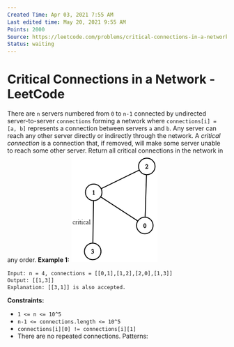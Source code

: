 ```yaml
---
Created Time: Apr 03, 2021 7:55 AM
Last edited time: May 20, 2021 9:55 AM
Points: 2000
Source: https://leetcode.com/problems/critical-connections-in-a-network/
Status: waiting
---
```


# Critical Connections in a Network - LeetCode

There are `n` servers numbered from `0` to `n-1` connected by undirected server-to-server `connections` forming a network where `connections[i] = [a, b]` represents a connection between servers `a` and `b`. Any server can reach any other server directly or indirectly through the network.
A *critical connection* is a connection that, if removed, will make some server unable to reach some other server.
Return all critical connections in the network in any order.
**Example 1:**
![Critical%20Connections%20in%20a%20Network%20-%20LeetCode%20a37ca2f6e3c44975b9b31ceb19626bbb/1537_ex1_2.png](Critical%20Connections%20in%20a%20Network%20-%20LeetCode%20a37ca2f6e3c44975b9b31ceb19626bbb/1537_ex1_2.png)
```
Input: n = 4, connections = [[0,1],[1,2],[2,0],[1,3]]
Output: [[1,3]]
Explanation: [[3,1]] is also accepted.
```
**Constraints:**
- `1 <= n <= 10^5`
- `n-1 <= connections.length <= 10^5`
- `connections[i][0] != connections[i][1]`
- There are no repeated connections.
Patterns: 